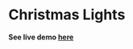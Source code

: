 Christmas Lights
================

**See live demo [here](https://luc4sguilherme.github.io/christmas-lights/)**
